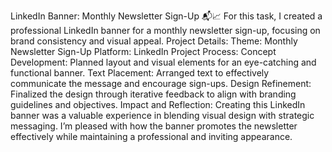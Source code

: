 LinkedIn Banner: Monthly Newsletter Sign-Up 📬📈
For this task, I created a professional LinkedIn banner for a monthly newsletter sign-up, focusing on brand consistency and visual appeal.
Project Details:
Theme: Monthly Newsletter Sign-Up
Platform: LinkedIn
Project Process:
Concept Development: Planned layout and visual elements for an eye-catching and functional banner.
Text Placement: Arranged text to effectively communicate the message and encourage sign-ups.
Design Refinement: Finalized the design through iterative feedback to align with branding guidelines and objectives.
Impact and Reflection: Creating this LinkedIn banner was a valuable experience in blending visual design with strategic messaging. I’m pleased with how the banner promotes the newsletter effectively while maintaining a professional and inviting appearance.
